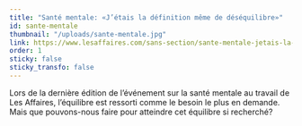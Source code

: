 ```yaml
---
title: "Santé mentale: «J’étais la définition même de déséquilibre»"
id: sante-mentale
thumbnail: "/uploads/sante-mentale.jpg"
link: https://www.lesaffaires.com/sans-section/sante-mentale-jetais-la-definition-meme-de-desequilibre-2/
order: 1
sticky: false
sticky_transfo: false
---
```

Lors de la dernière édition de l’événement sur la santé mentale au travail de Les Affaires, l’équilibre est ressorti comme le besoin le plus en demande. Mais que pouvons-nous faire pour atteindre cet équilibre si recherché?
